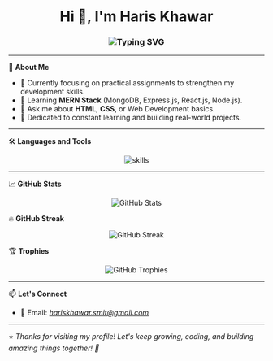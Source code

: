 <h1 align="center">Hi 👋, I'm Haris Khawar</h1>

<h3 align="center">
  <img src="https://readme-typing-svg.demolab.com?font=Fira+Code&size=24&pause=1000&color=F75C7E&center=true&vCenter=true&width=435&lines=Aspiring+MERN+Stack+Developer;Currently+Learning+HTML+%26+CSS;Future+Full-Stack+Engineer+🚀" alt="Typing SVG" />
</h3>

---

🌟 **About Me**  
- 🔭 Currently focusing on practical assignments to strengthen my development skills.  
- 🌱 Learning **MERN Stack** (MongoDB, Express.js, React.js, Node.js).  
- 💬 Ask me about **HTML**, **CSS**, or Web Development basics.  
- 🎯 Dedicated to constant learning and building real-world projects.

---

🛠️ **Languages and Tools**  
<p align="center">
  <img src="https://skillicons.dev/icons?i=html,css,js,react,nodejs,mongodb,git,github" alt="skills" />
</p>

---

📈 **GitHub Stats**  
<p align="center">
  <img src="https://github-readme-stats.vercel.app/api?username=your-username&show_icons=true&theme=radical" alt="GitHub Stats" />
</p>

🔥 **GitHub Streak**  
<p align="center">
  <img src="https://streak-stats.demolab.com?user=your-username&theme=radical&hide_border=true" alt="GitHub Streak" />
</p>

🏆 **Trophies**  
<p align="center">
  <img src="https://github-profile-trophy.vercel.app/?username=your-username&theme=radical&no-frame=true&margin-w=15" alt="GitHub Trophies" />
</p>

---

📫 **Let's Connect**
- 📧 Email: *hariskhawar.smit@gmail.com*

---

⭐️ *Thanks for visiting my profile! Let's keep growing, coding, and building amazing things together! 🚀*
